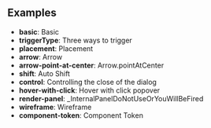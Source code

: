 ## Examples

- **basic**: Basic
- **triggerType**: Three ways to trigger
- **placement**: Placement
- **arrow**: Arrow
- **arrow-point-at-center**: Arrow.pointAtCenter
- **shift**: Auto Shift
- **control**: Controlling the close of the dialog
- **hover-with-click**: Hover with click popover
- **render-panel**: _InternalPanelDoNotUseOrYouWillBeFired
- **wireframe**: Wireframe
- **component-token**: Component Token
